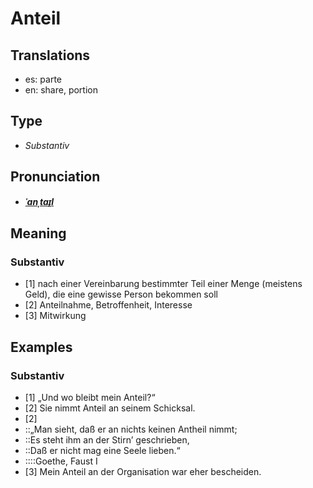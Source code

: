 # Anteil
## Translations
- es: parte
- en: share, portion
## Type
- _Substantiv_
## Pronunciation
- **_[ˈanˌtaɪ̯l](https://commons.wikimedia.org/wiki/File:De-Anteil.ogg)_**
## Meaning
### Substantiv
- [1] nach einer Vereinbarung bestimmter Teil einer Menge (meistens Geld), die eine gewisse Person bekommen soll
- [2] Anteilnahme, Betroffenheit, Interesse
- [3] Mitwirkung
## Examples
### Substantiv
- [1] „Und wo bleibt mein Anteil?“
- [2] Sie nimmt Anteil an seinem Schicksal.
- [2] 
- ::„Man sieht, daß er an nichts keinen Antheil nimmt;
- ::Es steht ihm an der Stirn’ geschrieben,
- ::Daß er nicht mag eine Seele lieben.“
- ::::Goethe, Faust I
- [3] Mein Anteil an der Organisation war eher bescheiden.
